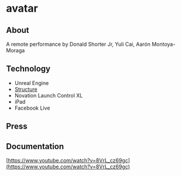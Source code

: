 # avatar

## About

A remote performance by Donald Shorter Jr, Yuli Cai, Aarón Montoya-Moraga

## Technology

* Unreal Engine
* [Structure](https://structure.io/)
* Novation Launch Control XL
* iPad
* Facebook Live

## Press

## Documentation

[https://www.youtube.com/watch?v=8VrL_cz69gc](https://www.youtube.com/watch?v=8VrL_cz69gc)
